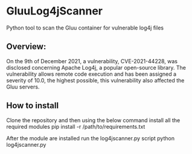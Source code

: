 # GluuLog4jScanner
Python tool to scan the Gluu container for vulnerable log4j files

## **Overview:**
On the 9th of December 2021, a vulnerability, CVE-2021-44228, was disclosed concerning Apache Log4j, a popular open-source library. The vulnerability allows remote code execution and has been assigned a severity of 10.0, the highest possible, this vulnerability also affected the Gluu servers.

## **How to install**
Clone the repository and then using the below command install all the required modules
                pip install -r /path/to/requirements.txt

After the module are installed run the log4jscanner.py script
                python log4jscanner.py

